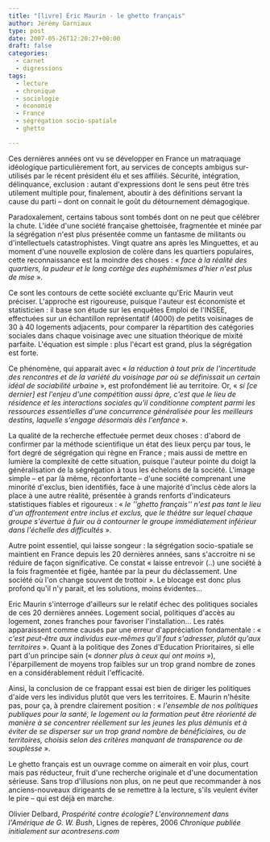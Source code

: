 ```yaml
---
title: "[livre] Éric Maurin - le ghetto français"
author: Jérémy Garniaux
type: post
date: 2007-05-26T12:20:27+00:00
draft: false
categories:
  - carnet
  - digressions
tags:
  - lecture
  - chronique
  - sociologie
  - économie
  - France
  - ségrégation socio-spatiale
  - ghetto

---
```

Ces dernières années ont vu se développer en France un matraquage idéologique particulièrement fort, au services de concepts ambigus sur-utilisés par le récent président élu et ses affiliés. Sécurité, intégration, délinquance, exclusion : autant d'expressions dont le sens peut être très utilement multiple pour, finalement, aboutir à des définitions servant la cause du parti – dont on connait le goût du détournement démagogique.

Paradoxalement, certains tabous sont tombés dont on ne peut que célébrer la chute. L'idée d'une société française ghettoisée, fragmentée et minée par la ségrégation n'est plus présentée comme un fantasme de militants ou d'intellectuels catastrophistes. Vingt quatre ans après les Minguettes, et au moment d'une nouvelle explosion de colère dans les quartiers populaires, cette reconnaissance est la moindre des choses : « *face à la réalité des quartiers, la pudeur et le long cortège des euphémismes d'hier n'est plus de mise* ».

Ce sont les contours de cette société excluante qu'Eric Maurin veut préciser. L'approche est rigoureuse, puisque l'auteur est économiste et statisticien : il base son étude sur les enquêtes Emploi de l'INSEE, effectuées sur un échantillon représentatif (4000) de petits voisinages de 30 à 40 logements adjacents, pour comparer la répartition des catégories sociales dans chaque voisinage avec une situation théorique de mixité parfaite. L'équation est simple : plus l'écart est grand, plus la ségrégation est forte.

Ce phénomène, qui apparait avec « *la réduction à tout prix de l'incertitude des rencontres et de la variété du voisinage par où se définissait un certain idéal de sociabilité urbaine* », est profondément lié au territoire. Or, « *si [ce dernier] est l'enjeu d'une compétition aussi âpre, c'est que le lieu de résidence et les interactions sociales qu'il conditionne comptent parmi les ressources essentielles d'une concurrence généralisée pour les meilleurs destins, laquelle s'engage désormais dès l'enfance* ».

La qualité de la recherche effectuée permet deux choses : d'abord de confirmer par la méthode scientifique un état des lieux perçu par tous, le fort degré de ségrégation qui règne en France ; mais aussi de mettre en lumière la complexité de cette situation, puisque l'auteur pointe du doigt la généralisation de la ségrégation à tous les échelons de la société. L'image simple – et par là même, réconfortante – d'une société comprenant une minorité d'exclus, bien identifiés, face à une majorité d'inclus cède alors la place à une autre réalité, présentée à grands renforts d'indicateurs statistiques fiables et rigoureux : « *le ''ghetto français'' n'est pas tant le lieu d'un affrontement entre inclus et exclus, que le théâtre sur lequel chaque groupe s'évertue à fuir ou à contourner le groupe immédiatement inférieur dans l'échelle des difficultés* ».

Autre point essentiel, qui laisse songeur : la ségrégation socio-spatiale se maintient en France depuis les 20 dernières années, sans s'accroitre ni se réduire de façon significative. Ce constat « laisse entrevoir (..) une société à la fois fragmentée et figée, hantée par la peur du déclassement. Une société où l'on change souvent de trottoir ». Le blocage est donc plus profond qu'il n'y parait, et les solutions, moins évidentes...

Eric Maurin s'interroge d'ailleurs sur le relatif échec des politiques sociales de ces 20 dernières années. Logement social, politiques d'accès au logement, zones franches pour favoriser l'installation... Les ratés apparaissent comme causés par une erreur d'appréciation fondamentale : « *c'est peut-être aux individus eux-mêmes qu'il faut s'adresser, plutôt qu'aux territoires* ». Quant à la politique des Zones d'Education Prioritaires, si elle part d'un principe sain (« *donner plus à ceux qui ont moins* »), l'éparpillement de moyens trop faibles sur un trop grand nombre de zones en a considérablement réduit l'efficacité.

Ainsi, la conclusion de ce frappant essai est bien de diriger les politiques d'aide vers les individus plutôt que vers les territoires. E. Maurin n'hésite pas, pour ça, à prendre clairement position : « *l'ensemble de nos politiques publiques pour la santé, le logement ou la formation peut être réorienté de manière à se concentrer réellement sur les jeunes les plus démunis et à éviter de se disperser sur un trop grand nombre de bénéficiaires, ou de territoires, choisis selon des critères manquant de transparence ou de souplesse* ».

Le ghetto français est un ouvrage comme on aimerait en voir plus, court mais pas réducteur, fruit d'une recherche originale et d'une documentation sérieuse. Sans trop d'illusions non plus, on ne peut que recommander à nos anciens-nouveaux dirigeants de se remettre à la lecture, s'ils veulent éviter le pire – qui est déjà en marche.

Olivier Delbard, _Prospérité contre écologie? L'environnement dans l'Amérique de G. W. Bush_, Lignes de repères, 2006
_Chronique publiée initialement sur acontresens.com_